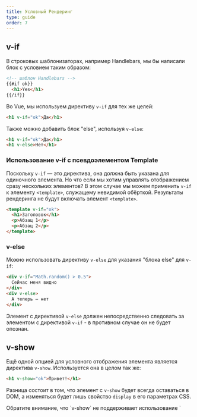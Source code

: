 ```yaml
---
title: Условный Рендеринг
type: guide
order: 7
---
```


## v-if

В строковых шаблонизаторах, например Handlebars, мы бы написали блок с условием таким образом:

``` html
<!-- шаблон Handlebars -->
{{#if ok}}
  <h1>Yes</h1>
{{/if}}
```

Во Vue, мы используем директиву `v-if` для тех же целей:

``` html
<h1 v-if="ok">Да</h1>
```

Также можно добавить блок "else", используя `v-else`:

``` html
<h1 v-if="ok">Да</h1>
<h1 v-else>Нет</h1>
```

### Использование v-if с псевдоэлементом Template

Поскольку `v-if` — это директива, она должна быть указана для одиночного элемента. Но что если мы хотим управлять отображением сразу нескольких элементов? В этом случае мы можем применить `v-if` к элементу `<template>`, служащему невидимой обёрткой. Результаты рендеринга не будут включать элемент `<template>`.

``` html
<template v-if="ok">
  <h1>Заголовок</h1>
  <p>Абзац 1</p>
  <p>Абзац 2</p>
</template>
```

### v-else

Можно использовать директиву `v-else` для указания "блока else" для `v-if`:

``` html
<div v-if="Math.random() > 0.5">
  Сейчас меня видно
</div>
<div v-else>
  А теперь — нет
</div>
```

Элемент с директивой `v-else` должен непосредственно следовать за элементом с директивой `v-if` - в противном случае он не будет опознан.

## v-show

Ещё одной опцией для условного отображения элемента является директива `v-show`. Используется она в целом так же:

``` html
<h1 v-show="ok">Привет!</h1>
```

Разница состоит в том, что элемент с `v-show` будет всегда оставаться в DOM, а изменяться будет лишь свойство `display` в его параметрах CSS.

<p class="tip">Обратите внимание, что `v-show` не поддерживает использование `<template>` и не работает с `v-else`.</p>

## v-if vs. v-show

`v-if` производит "настоящий" условный рендеринг, удостоверяясь что слушатели и дочерние компоненты внутри условного блока должным образом уничтожаются и воссоздаются при переключении.

`v-if` также **ленив**: если условие ложно на момент первоначального рендеринга, он не произведёт никаких действий - условный блок не будет отображён, пока условие впервые не станет истинным.

`v-show`, напротив, куда проще — элемент всегда присутствует в DOM, и только CSS-свойство переключается в зависимости от значения выражения.

Говоря обобщённо, стоимость переключения `v-if` выше, в то время как для `v-show` выше стоимость первичного рендеринга. Так что если переключения предполагаются частыми — то используйте `v-show`, если же редкими или вовсе маловероятными — то `v-if`.
